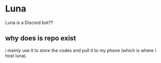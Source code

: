 # Luna
Luna is a Discord bot??

## why does is repo exist
i mainly use it to store the codes and pull it to my phone (which is where i host luna).
